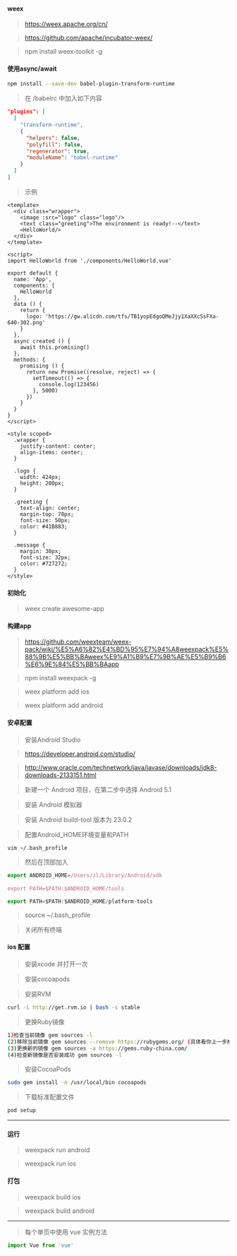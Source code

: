 #### weex
>https://weex.apache.org/cn/

>https://github.com/apache/incubator-weex/

>npm install weex-toolkit -g

#### 使用async/await
```bash
npm install --save-dev babel-plugin-transform-runtime
```
>在 /babelrc 中加入如下内容

```JSON
"plugins": [
  [
    "transform-runtime",
    {
      "helpers": false,
      "polyfill": false,
      "regenerator": true,
      "moduleName": "babel-runtime"
    }
  ]
]
```
>示例

```vue
<template>
  <div class="wrapper">
    <image :src="logo" class="logo"/>
    <text class="greeting">The environment is ready!--</text>
    <HelloWorld/>
  </div>
</template>

<script>
import HelloWorld from './components/HelloWorld.vue'

export default {
  name: 'App',
  components: {
    HelloWorld
  },
  data () {
    return {
      logo: 'https://gw.alicdn.com/tfs/TB1yopEdgoQMeJjy1XaXXcSsFXa-640-302.png'
    }
  },
  async created () {
    await this.promising()
  },
  methods: {
    promising () {
      return new Promise((resolve, reject) => {
        setTimeout(() => {
          console.log(123456)
        }, 5000)
      })
    }
  }
}
</script>

<style scoped>
  .wrapper {
    justify-content: center;
    align-items: center;
  }

  .logo {
    width: 424px;
    height: 200px;
  }

  .greeting {
    text-align: center;
    margin-top: 70px;
    font-size: 50px;
    color: #41B883;
  }

  .message {
    margin: 30px;
    font-size: 32px;
    color: #727272;
  }
</style>

```

#### 初始化
>weex create awesome-app

#### 构建app
>https://github.com/weexteam/weex-pack/wiki/%E5%A6%82%E4%BD%95%E7%94%A8weexpack%E5%88%9B%E5%BB%BAweex%E9%A1%B9%E7%9B%AE%E5%B9%B6%E6%9E%84%E5%BB%BAapp

>npm install weexpack -g

>weex platform add ios

>weex platform add android

#### 安卓配置
>安装Android Studio

>https://developer.android.com/studio/

>http://www.oracle.com/technetwork/java/javase/downloads/jdk8-downloads-2133151.html

>新建一个 Android 项目，在第二步中选择 Android 5.1

>安装 Android 模拟器

>安装 Android build-tool 版本为 23.0.2

>配置Android_HOME环境变量和PATH

```bash
vim ~/.bash_profile
```
>然后在顶部加入

```javascript
export ANDROID_HOME=/Users/zl/Library/Android/sdk
  
export PATH=$PATH:$ANDROID_HOME/tools

export PATH=$PATH:$ANDROID_HOME/platform-tools
```
>source ~/.bash_profile

>关闭所有终端

#### ios 配置
>安装xcode 并打开一次

>安装cocoapods

>安装RVM 

```bash
curl -L http://get.rvm.io | bash -s stable
```
>更换Ruby镜像

```bash
1)检查当前镜像 gem sources -l
(2)移除当前镜像 gem sources --remove https://rubygems.org/ (具体看你上一步检查的结果)
(3)更换新的镜像 gem sources -a https://gems.ruby-china.com/
(4)检查新镜像是否安装成功 gem sources -l

```
>安装CocoaPods

```bash
sudo gem install -n /usr/local/bin cocoapods
```
>下载标准配置文件

```bash
pod setup
```
<hr/>

#### 运行
>weexpack run android

>weexpack run ios

#### 打包
>weexpack build ios

>weexpack build android

<hr/>

>每个单页中使用 vue 实例方法

```javascript
import Vue from 'vue'
```